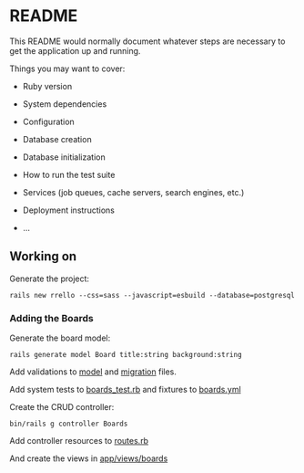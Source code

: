 # README

This README would normally document whatever steps are necessary to get the
application up and running.

Things you may want to cover:

* Ruby version

* System dependencies

* Configuration

* Database creation

* Database initialization

* How to run the test suite

* Services (job queues, cache servers, search engines, etc.)

* Deployment instructions

* ...

## Working on

Generate the project:
```
rails new rrello --css=sass --javascript=esbuild --database=postgresql
```

### Adding the Boards

Generate the board model:
```
rails generate model Board title:string background:string
```
Add validations to [model](app/models/board.rb) and [migration](db/migrate/20250224234754_create_boards.rb) files.

Add system tests to [boards_test.rb](test/system/boards_test.rb) and fixtures to [boards.yml](test/fixtures/boards.yml)

Create the CRUD controller:
```
bin/rails g controller Boards
```

Add controller resources to [routes.rb](config/routes.rb)

And create the views in [app/views/boards](app/views/boards)
